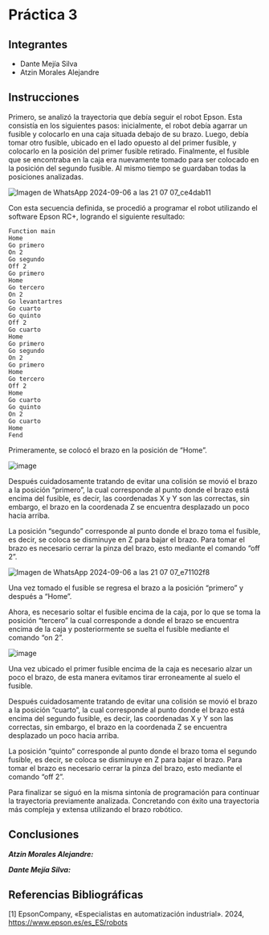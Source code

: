 # Práctica 3
## Integrantes
- Dante Mejía Silva
- Atzin Morales Alejandre



## Instrucciones

Primero, se analizó la trayectoria que debía seguir el robot Epson. Esta consistía en los siguientes pasos: inicialmente, el robot debía agarrar un fusible y colocarlo en una caja situada debajo de su brazo. Luego, debía tomar otro fusible, ubicado en el lado opuesto al del primer fusible, y colocarlo en la posición del primer fusible retirado. Finalmente, el fusible que se encontraba en la caja era nuevamente tomado para ser colocado en la posición del segundo fusible. Al mismo tiempo se guardaban todas la posiciones analizadas.

![Imagen de WhatsApp 2024-09-06 a las 21 07 07_ce4dab11](https://github.com/user-attachments/assets/fcbd7f5a-f674-4506-a0c9-0d850a1aba28)

Con esta secuencia definida, se procedió a programar el robot utilizando el software Epson RC+, logrando el siguiente resultado:
```
Function main
Home
Go primero
On 2
Go segundo
Off 2
Go primero
Home
Go tercero
On 2
Go levantartres
Go cuarto
Go quinto
Off 2
Go cuarto
Home
Go primero
Go segundo
On 2
Go primero
Home
Go tercero
Off 2
Home
Go cuarto
Go quinto
On 2
Go cuarto
Home
Fend
```

Primeramente, se colocó el brazo en la posición de “Home”.

![image](https://github.com/user-attachments/assets/a9802f0f-37f8-452f-9dea-7b1c052624fb)

Después cuidadosamente tratando de evitar una colisión se movió el brazo a la posición “primero”, la cual corresponde al punto donde el brazo está encima del fusible, es decir, las coordenadas X y Y son las correctas, sin embargo, el brazo en la coordenada Z se encuentra desplazado un poco hacia arriba.

La posición “segundo” corresponde al punto donde el brazo toma el fusible, es decir, se coloca se disminuye en Z para bajar el brazo. Para tomar el brazo es necesario cerrar la pinza del brazo, esto mediante el comando “off 2”.

![Imagen de WhatsApp 2024-09-06 a las 21 07 07_e71102f8](https://github.com/user-attachments/assets/f7a782be-a488-47b8-ae2a-bee92c794c26)

Una vez tomado el fusible se regresa el brazo a la posición “primero” y después a “Home”.

Ahora, es necesario soltar el fusible encima de la caja, por lo que se toma la posición “tercero” la cual corresponde a donde el brazo se encuentra encima de la caja y posteriormente se suelta el fusible mediante el comando “on 2”.

![image](https://github.com/user-attachments/assets/5fdee821-d9a1-4b85-a74d-5a547e87f3c4)

Una vez ubicado el primer fusible encima de la caja es necesario alzar un poco el brazo, de esta manera evitamos tirar erroneamente al suelo el fusible.

Después cuidadosamente tratando de evitar una colisión se movió el brazo a la posición “cuarto”, la cual corresponde al punto donde el brazo está encima del segundo fusible, es decir, las coordenadas X y Y son las correctas, sin embargo, el brazo en la coordenada Z se encuentra desplazado un poco hacia arriba.

La posición “quinto” corresponde al punto donde el brazo toma el segundo fusible, es decir, se coloca se disminuye en Z para bajar el brazo. Para tomar el brazo es necesario cerrar la pinza del brazo, esto mediante el comando “off 2”.

Para finalizar se siguó en la misma sintonía de programación para continuar la trayectoria previamente analizada. Concretando con éxito una trayectoria más compleja y extensa utilizando el brazo robótico.

## Conclusiones

***Atzin Morales Alejandre:***

***Dante Mejía Silva:***

## Referencias Bibliográficas 

[1] 	EpsonCompany, «Especialistas en automatización industrial». 2024, https://www.epson.es/es_ES/robots



